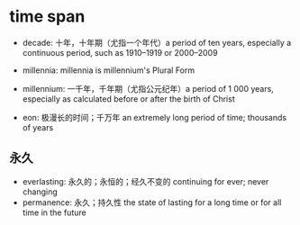 # time span

- decade: 十年，十年期（尤指一个年代）a period of ten years, especially a continuous period, such as 1910–1919 or 2000–2009

- millennia: millennia is millennium's Plural Form
- millennium: 一千年，千年期（尤指公元纪年）a period of 1 000 years, especially as calculated before or after the birth of Christ

- eon: 极漫长的时间；千万年 an extremely long period of time; thousands of years

## 永久

- everlasting: 永久的；永恒的；经久不变的 continuing for ever; never changing
- permanence: 永久；持久性 the state of lasting for a long time or for all time in the future
